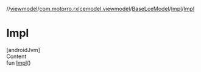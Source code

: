 //[viewmodel](../../../index.md)/[com.motorro.rxlcemodel.viewmodel](../../index.md)/[BaseLceModel](../index.md)/[Impl](index.md)/[Impl](-impl.md)



# Impl  
[androidJvm]  
Content  
fun [Impl](-impl.md)()  



